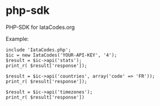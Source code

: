 # php-sdk
PHP-SDK for IataCodes.org

Example:
```
include 'IataCodes.php';
$ic = new IataCodes('YOUR-API-KEY', '4');
$result = $ic->api('stats');
print_r( $result['response']);

$result = $ic->api('countries', array('code' => 'FR'));
print_r( $result['response']);

$result = $ic->api('timezones');
print_r( $result['response'])
```
